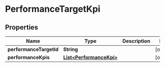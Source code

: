 

# PerformanceTargetKpi


## Properties

| Name | Type | Description | Notes |
|------------ | ------------- | ------------- | -------------|
|**performanceTargetId** | **String** |  |  [optional] |
|**performanceKpis** | [**List&lt;PerformanceKpi&gt;**](PerformanceKpi.md) |  |  [optional] |



